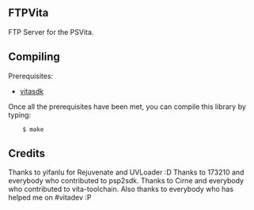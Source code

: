 ## FTPVita
FTP Server for the PSVita.

## Compiling
Prerequisites:
* [vitasdk](https://vitasdk.org/)

Once all the prerequisites have been met, you can compile this library by typing:
```
	$ make
```

## Credits
Thanks to yifanlu for Rejuvenate and UVLoader :D
Thanks to 173210 and everybody who contributed to psp2sdk.
Thanks to Cirne and everybody who contributed to vita-toolchain.
Also thanks to everybody who has helped me on #vitadev :P
